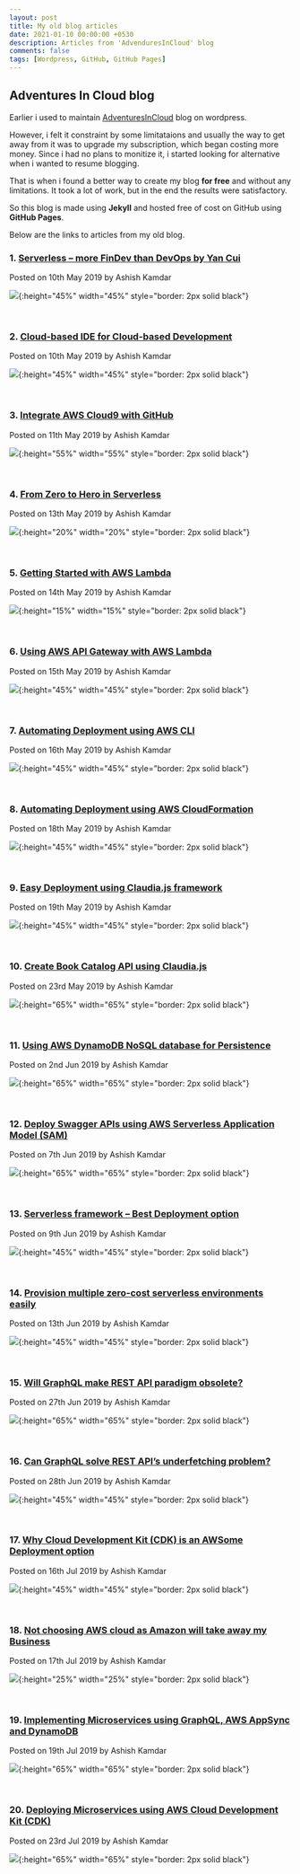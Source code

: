 ```yaml
---
layout: post
title: My old blog articles
date: 2021-01-10 00:00:00 +0530
description: Articles from 'AdvenduresInCloud' blog
comments: false
tags: [Wordpress, GitHub, GitHub Pages]
---
```


## Adventures In Cloud blog

Earlier i used to maintain [AdventuresInCloud](https://adventuresincloud.wordpress.com/) blog on wordpress.

However, i felt it constraint by some limitataions and usually the way to get away from it was to upgrade my subscription, which began costing more money. Since i had no plans to monitize it, i started looking for alternative when i wanted to resume blogging.

That is when i found a better way to create my blog **for free** and without any limitations.
It took a lot of work, but in the end the results were satisfactory.

So this blog is made using **Jekyll** and hosted free of cost on GitHub using **GitHub Pages**.

Below are the links to articles from my old blog.

### 1. [Serverless – more FinDev than DevOps by Yan Cui](https://adventuresincloud.wordpress.com/2019/05/10/serverless-more-findev-than-devops-yan-cui/)

Posted on 10th May 2019 by Ashish Kamdar

![](/assets/img/000/000-1.png){:height="45%" width="45%" style="border: 2px solid black"}

<br>

### 2. [Cloud-based IDE for Cloud-based Development](https://adventuresincloud.wordpress.com/2019/05/10/cloud-based-ide-for-cloud-based-development/)

Posted on 10th May 2019 by Ashish Kamdar

![](/assets/img/000/000-2.png){:height="45%" width="45%" style="border: 2px solid black"}

<br>

### 3. [Integrate AWS Cloud9 with GitHub](https://adventuresincloud.wordpress.com/2019/05/11/3-integrate-aws-cloud9-with-github/)

Posted on 11th May 2019 by Ashish Kamdar
<br>

![](/assets/img/000/000-3.png){:height="55%" width="55%" style="border: 2px solid black"}

<br>

### 4. [From Zero to Hero in Serverless](https://adventuresincloud.wordpress.com/2019/05/13/4-projectx-from-zero-to-hero-in-serverless/)

Posted on 13th May 2019 by Ashish Kamdar

![](/assets/img/000/000-4.png){:height="20%" width="20%" style="border: 2px solid black"}

<br>

### 5. [Getting Started with AWS Lambda](https://adventuresincloud.wordpress.com/2019/05/14/5-projectx-getting-started-with-aws-lambda/)

Posted on 14th May 2019 by Ashish Kamdar

![](/assets/img/000/000-5.png){:height="15%" width="15%" style="border: 2px solid black"}

<br>

### 6. [Using AWS API Gateway with AWS Lambda](https://adventuresincloud.wordpress.com/2019/05/15/6-projectx-using-aws-api-gateway-with-aws-lambda/)

Posted on 15th May 2019 by Ashish Kamdar

![](/assets/img/000/000-6.png){:height="45%" width="45%" style="border: 2px solid black"}

<br>

### 7. [Automating Deployment using AWS CLI](https://adventuresincloud.wordpress.com/2019/05/16/7-projectx-automating-deployment-using-aws-cli/)

Posted on 16th May 2019 by Ashish Kamdar

![](/assets/img/000/000-7.png){:height="45%" width="45%" style="border: 2px solid black"}

<br>

### 8. [Automating Deployment using AWS CloudFormation](https://adventuresincloud.wordpress.com/2019/05/18/8-projectx-automating-deployment-using-aws-cloudformation-2/)

Posted on 18th May 2019 by Ashish Kamdar

![](/assets/img/000/000-8.png){:height="45%" width="45%" style="border: 2px solid black"}

<br>

### 9. [Easy Deployment using Claudia.js framework](https://adventuresincloud.wordpress.com/2019/05/19/9-projectx-easy-deployment-using-claudia-js-framework/)

Posted on 19th May 2019 by Ashish Kamdar

![](/assets/img/000/000-9.png){:height="45%" width="45%" style="border: 2px solid black"}

<br>

### 10. [Create Book Catalog API using Claudia.js](https://adventuresincloud.wordpress.com/2019/05/23/10-projectx-create-book-catalog-api-using-claudia-js/)

Posted on 23rd May 2019 by Ashish Kamdar

![](/assets/img/000/000-10.png){:height="65%" width="65%" style="border: 2px solid black"}

<br>

### 11. [Using AWS DynamoDB NoSQL database for Persistence](https://adventuresincloud.wordpress.com/2019/06/02/11-projectx-using-aws-dynamodb-nosql-database-for-persistence/)

Posted on 2nd Jun 2019 by Ashish Kamdar

![](/assets/img/000/000-11.png){:height="65%" width="65%" style="border: 2px solid black"}

<br>

### 12. [Deploy Swagger APIs using AWS Serverless Application Model (SAM)](https://adventuresincloud.wordpress.com/2019/06/07/12-projectx-deploy-swagger-apis-using-aws-serverless-application-model-sam/)

Posted on 7th Jun 2019 by Ashish Kamdar

![](/assets/img/000/000-12.png){:height="65%" width="65%" style="border: 2px solid black"}

<br>

### 13. [Serverless framework – Best Deployment option](https://adventuresincloud.wordpress.com/2019/06/09/13-projectx-serverless-framework-best-deployment-option/)

Posted on 9th Jun 2019 by Ashish Kamdar

![](/assets/img/000/000-13.png){:height="45%" width="45%" style="border: 2px solid black"}

<br>

### 14. [Provision multiple zero-cost serverless environments easily](https://adventuresincloud.wordpress.com/2019/06/13/14-projectx-provision-multiple-zero-cost-serverless-environments-easily/)

Posted on 13th Jun 2019 by Ashish Kamdar

![](/assets/img/000/000-14.png){:height="45%" width="45%" style="border: 2px solid black"}

<br>

### 15. [Will GraphQL make REST API paradigm obsolete?](https://adventuresincloud.wordpress.com/2019/06/27/15-will-graphql-make-rest-api-paradigm-obsolete/)

Posted on 27th Jun 2019 by Ashish Kamdar

![](/assets/img/000/000-15.png){:height="65%" width="65%" style="border: 2px solid black"}

<br>

### 16. [Can GraphQL solve REST API’s underfetching problem?](https://adventuresincloud.wordpress.com/2019/06/28/16-can-graphql-solve-rest-apis-underfetching-problem/)

Posted on 28th Jun 2019 by Ashish Kamdar

![](/assets/img/000/000-16.png){:height="45%" width="45%" style="border: 2px solid black"}

<br>

### 17. [Why Cloud Development Kit (CDK) is an AWSome Deployment option](https://adventuresincloud.wordpress.com/2019/07/16/17-why-cloud-development-kit-cdk-is-an-awsome-deployment-option/)

Posted on 16th Jul 2019 by Ashish Kamdar

![](/assets/img/000/000-17.png){:height="45%" width="45%" style="border: 2px solid black"}

<br>

### 18. [Not choosing AWS cloud as Amazon will take away my Business](https://adventuresincloud.wordpress.com/2019/07/17/18-not-choosing-aws-cloud-as-amazon-will-take-away-my-business/)

Posted on 17th Jul 2019 by Ashish Kamdar

![](/assets/img/000/000-18.png){:height="25%" width="25%" style="border: 2px solid black"}

<br>

### 19. [Implementing Microservices using GraphQL, AWS AppSync and DynamoDB](https://adventuresincloud.wordpress.com/2019/07/19/19-implementing-microservices-using-graphql-aws-appsync-and-dynamodb/)

Posted on 19th Jul 2019 by Ashish Kamdar

![](/assets/img/000/000-19.png){:height="65%" width="65%" style="border: 2px solid black"}

<br>

### 20. [Deploying Microservices using AWS Cloud Development Kit (CDK)](https://adventuresincloud.wordpress.com/2019/07/23/20-deploying-microservices-using-aws-cloud-development-kit-cdk/)

Posted on 23rd Jul 2019 by Ashish Kamdar

![](/assets/img/000/000-20.png){:height="65%" width="65%" style="border: 2px solid black"}
